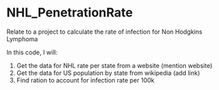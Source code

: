 # NHL_PenetrationRate
Relate to a project to calculate the rate of infection for Non Hodgkins Lymphoma


In this code, I will:
1. Get the data for NHL rate per state from a website (mention website)
2. Get the data for US population by state from wikipedia (add link)
3. Find ration to account for infection rate per 100k


